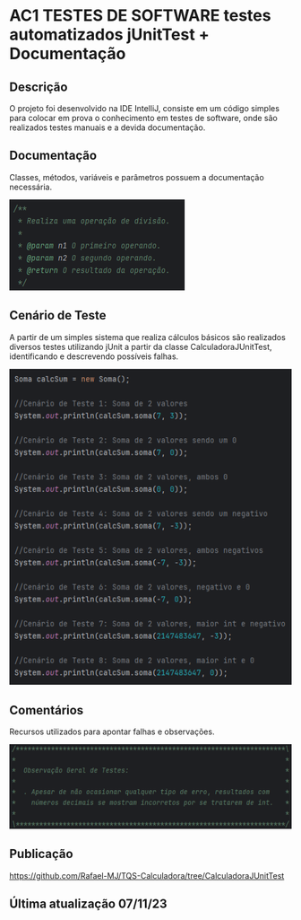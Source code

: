 # AC1 TESTES DE SOFTWARE testes automatizados jUnitTest + Documentação

## Descrição
O projeto foi desenvolvido na IDE IntelliJ, consiste em um código simples para colocar em prova o conhecimento em testes de software, onde são realizados testes manuais e a devida documentação.

## Documentação
Classes, métodos, variáveis e parâmetros possuem a documentação necessária.

![Documentacao](doc.png)

## Cenário de Teste
A partir de um simples sistema que realiza cálculos básicos são realizados diversos testes utilizando jUnit a partir da classe CalculadoraJUnitTest, identificando e descrevendo possíveis falhas.

![Cenario](funcoes.png)

## Comentários
Recursos utilizados para apontar falhas e observações.

![Comentários](comentarios.png)

## Publicação
https://github.com/Rafael-MJ/TQS-Calculadora/tree/CalculadoraJUnitTest

## Última atualização 07/11/23

